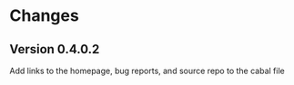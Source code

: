 Changes
=======

Version 0.4.0.2
---------------

Add links to the homepage, bug reports, and source repo to the cabal file
